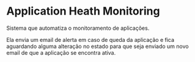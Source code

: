 # Application Heath Monitoring

Sistema que automatiza o monitoramento de aplicações. 

Ela envia um email de alerta em caso de queda da aplicação e fica aguardando alguma alteração no estado para que seja enviado um novo email de que a aplicação se encontra ativa.
